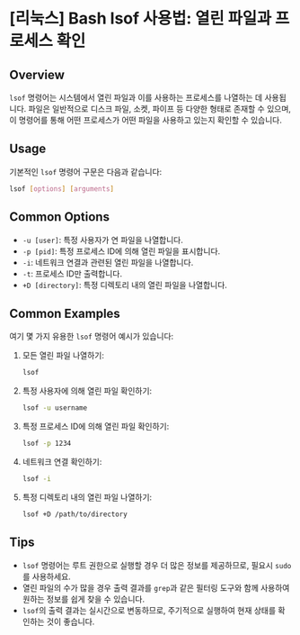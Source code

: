 # [리눅스] Bash lsof 사용법: 열린 파일과 프로세스 확인

## Overview
`lsof` 명령어는 시스템에서 열린 파일과 이를 사용하는 프로세스를 나열하는 데 사용됩니다. 파일은 일반적으로 디스크 파일, 소켓, 파이프 등 다양한 형태로 존재할 수 있으며, 이 명령어를 통해 어떤 프로세스가 어떤 파일을 사용하고 있는지 확인할 수 있습니다.

## Usage
기본적인 `lsof` 명령어 구문은 다음과 같습니다:

```bash
lsof [options] [arguments]
```

## Common Options
- `-u [user]`: 특정 사용자가 연 파일을 나열합니다.
- `-p [pid]`: 특정 프로세스 ID에 의해 열린 파일을 표시합니다.
- `-i`: 네트워크 연결과 관련된 열린 파일을 나열합니다.
- `-t`: 프로세스 ID만 출력합니다.
- `+D [directory]`: 특정 디렉토리 내의 열린 파일을 나열합니다.

## Common Examples
여기 몇 가지 유용한 `lsof` 명령어 예시가 있습니다:

1. 모든 열린 파일 나열하기:
   ```bash
   lsof
   ```

2. 특정 사용자에 의해 열린 파일 확인하기:
   ```bash
   lsof -u username
   ```

3. 특정 프로세스 ID에 의해 열린 파일 확인하기:
   ```bash
   lsof -p 1234
   ```

4. 네트워크 연결 확인하기:
   ```bash
   lsof -i
   ```

5. 특정 디렉토리 내의 열린 파일 나열하기:
   ```bash
   lsof +D /path/to/directory
   ```

## Tips
- `lsof` 명령어는 루트 권한으로 실행할 경우 더 많은 정보를 제공하므로, 필요시 `sudo`를 사용하세요.
- 열린 파일의 수가 많을 경우 출력 결과를 `grep`과 같은 필터링 도구와 함께 사용하여 원하는 정보를 쉽게 찾을 수 있습니다.
- `lsof`의 출력 결과는 실시간으로 변동하므로, 주기적으로 실행하여 현재 상태를 확인하는 것이 좋습니다.